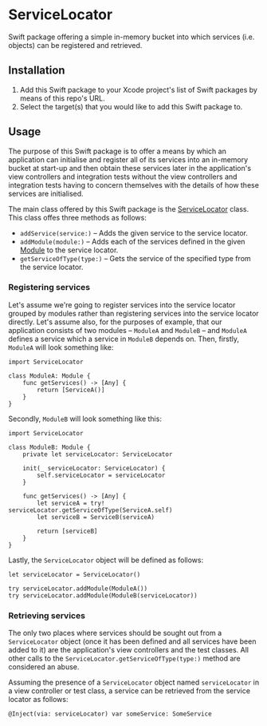 # ServiceLocator

Swift package offering a simple in-memory bucket into which services (i.e. objects) can be registered and retrieved.

## Installation

1. Add this Swift package to your Xcode project's list of Swift packages by means of this repo's URL.
2. Select the target(s) that you would like to add this Swift package to.

## Usage

The purpose of this Swift package is to offer a means by which an application can initialise and register all of its services into an in-memory bucket at start-up and then obtain these services later in the application's view controllers and integration tests without the view controllers and integration tests having to concern themselves with the details of how these services are initialised.

The main class offered by this Swift package is the [ServiceLocator](Sources/ServiceLocator/ServiceLocator.swift) class. This class offes three methods as follows:

* `addService(service:)` – Adds the given service to the service locator.
* `addModule(module:)` – Adds each of the services defined in the given [Module](Sources/ServiceLocator/Module.swift) to the service locator.
* `getServiceOfType(type:)` – Gets the service of the specified type from the service locator.

### Registering services

Let's assume we're going to register services into the service locator grouped by modules rather than registering services into the service locator directly. Let's assume also, for the purposes of example, that our application consists of two modules – `ModuleA` and `ModuleB` – and `ModuleA` defines a service which a service in `ModuleB` depends on. Then, firstly, `ModuleA` will look something like:

```
import ServiceLocator

class ModuleA: Module {
    func getServices() -> [Any] {
        return [ServiceA()]
    }
}
```

Secondly, `ModuleB` will look something like this:

```
import ServiceLocator

class ModuleB: Module {
    private let serviceLocator: ServiceLocator

    init(_ serviceLocator: ServiceLocator) {
        self.serviceLocator = serviceLocator
    }

    func getServices() -> [Any] {
        let serviceA = try! serviceLocator.getServiceOfType(ServiceA.self)
        let serviceB = ServiceB(serviceA)
    
        return [serviceB]
    }
}
```

Lastly, the `ServiceLocator` object will be defined as follows:

```
let serviceLocator = ServiceLocator()

try serviceLocator.addModule(ModuleA())
try serviceLocator.addModule(ModuleB(serviceLocator))
```

### Retrieving services

The only two places where services should be sought out from a `ServiceLocator` object (once it has been defined and all services have been added to it) are the application's view controllers and the test classes. All other calls to the `ServiceLocator.getServiceOfType(type:)` method are considered an abuse.

Assuming the presence of a `ServiceLocator` object named `serviceLocator` in a view controller or test class, a service can be retrieved from the service locator as follows:

```
@Inject(via: serviceLocator) var someService: SomeService
```
